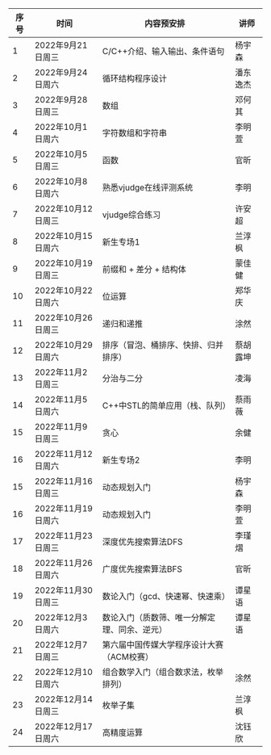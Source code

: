 |序号|时间|内容预安排|讲师|
|----|----|----------------|-------------|
|1| 2022年9月21日周三| C/C++介绍、输入输出、条件语句| 杨宇森|
|2| 2022年9月24日周六| 循环结构程序设计| 潘东逸杰|
|3| 2022年9月28日周三| 数组 | 邓何其|
|4| 2022年10月1日周六| 字符数组和字符串| 李明萱|
|5| 2022年10月5日周三| 函数| 官昕|
|6| 2022年10月8日周六| 熟悉vjudge在线评测系统| 李明|
|7| 2022年10月12日周三| vjudge综合练习| 许安超|
|8| 2022年10月15日周六| 新生专场1| 兰淳枫|
|9| 2022年10月19日周三| 前缀和 + 差分 + 结构体| 蒙佳健|
|10| 2022年10月22日周六| 位运算| 郑华庆|
|11| 2022年10月26日周三| 递归和递推| 涂然|
|12| 2022年10月29日周六| 排序（冒泡、桶排序、快排、归并排序）| 蔡胡露坤|
|13| 2022年11月2日周三| 分治与二分| 凌海|
|14| 2022年11月5日周六| C++中STL的简单应用（栈、队列）| 蔡雨薇|
|15| 2022年11月9日周三| 贪心| 余健|
|16| 2022年11月12日周六| 新生专场2| 李明|
|15| 2022年11月16日周三| 动态规划入门| 杨宇森|
|16| 2022年11月19日周六| 动态规划入门|李明萱|
|17| 2022年11月23日周三|  深度优先搜索算法DFS| 李瑾熠|
|18| 2022年11月26日周六| 广度优先搜索算法BFS| 官昕|
|19| 2022年11月30日周三|数论入门（gcd、快速幂、快速乘）|谭星语|
|20| 2022年12月3日周六|数论入门（质数筛、唯一分解定理、同余、逆元）|谭星语|
|21| 2022年12月7日周三|第六届中国传媒大学程序设计大赛（ACM校赛）| |
|22| 2022年12月10日周六| 组合数学入门（组合数求法，枚举排列）|涂然|
|23| 2022年12月14日周三|枚举子集| 兰淳枫|
|24| 2022年12月17日周六| 高精度运算|沈钰欣|